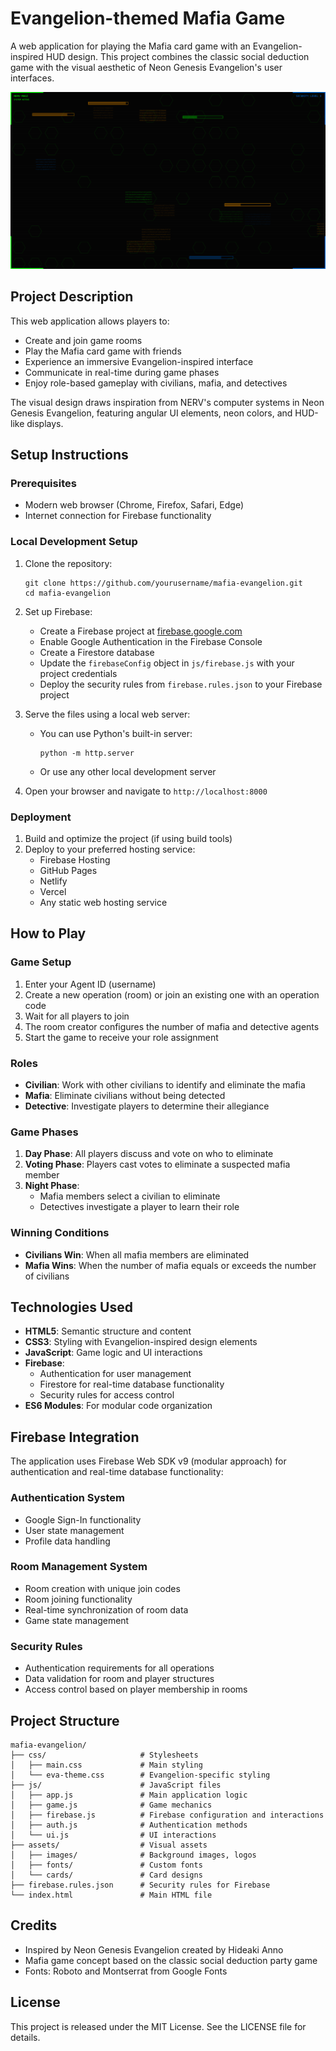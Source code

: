 # Evangelion-themed Mafia Game

A web application for playing the Mafia card game with an Evangelion-inspired HUD design. This project combines the classic social deduction game with the visual aesthetic of Neon Genesis Evangelion's user interfaces.

![Evangelion Mafia Game](assets/images/backgrounds/main_background.svg)

## Project Description

This web application allows players to:
- Create and join game rooms
- Play the Mafia card game with friends
- Experience an immersive Evangelion-inspired interface
- Communicate in real-time during game phases
- Enjoy role-based gameplay with civilians, mafia, and detectives

The visual design draws inspiration from NERV's computer systems in Neon Genesis Evangelion, featuring angular UI elements, neon colors, and HUD-like displays.

## Setup Instructions

### Prerequisites
- Modern web browser (Chrome, Firefox, Safari, Edge)
- Internet connection for Firebase functionality

### Local Development Setup
1. Clone the repository:
   ```
   git clone https://github.com/yourusername/mafia-evangelion.git
   cd mafia-evangelion
   ```

2. Set up Firebase:
   - Create a Firebase project at [firebase.google.com](https://firebase.google.com)
   - Enable Google Authentication in the Firebase Console
   - Create a Firestore database
   - Update the `firebaseConfig` object in `js/firebase.js` with your project credentials
   - Deploy the security rules from `firebase.rules.json` to your Firebase project

3. Serve the files using a local web server:
   - You can use Python's built-in server:
     ```
     python -m http.server
     ```
   - Or use any other local development server

4. Open your browser and navigate to `http://localhost:8000`

### Deployment
1. Build and optimize the project (if using build tools)
2. Deploy to your preferred hosting service:
   - Firebase Hosting
   - GitHub Pages
   - Netlify
   - Vercel
   - Any static web hosting service

## How to Play

### Game Setup
1. Enter your Agent ID (username)
2. Create a new operation (room) or join an existing one with an operation code
3. Wait for all players to join
4. The room creator configures the number of mafia and detective agents
5. Start the game to receive your role assignment

### Roles
- **Civilian**: Work with other civilians to identify and eliminate the mafia
- **Mafia**: Eliminate civilians without being detected
- **Detective**: Investigate players to determine their allegiance

### Game Phases
1. **Day Phase**: All players discuss and vote on who to eliminate
2. **Voting Phase**: Players cast votes to eliminate a suspected mafia member
3. **Night Phase**: 
   - Mafia members select a civilian to eliminate
   - Detectives investigate a player to learn their role

### Winning Conditions
- **Civilians Win**: When all mafia members are eliminated
- **Mafia Wins**: When the number of mafia equals or exceeds the number of civilians

## Technologies Used

- **HTML5**: Semantic structure and content
- **CSS3**: Styling with Evangelion-inspired design elements
- **JavaScript**: Game logic and UI interactions
- **Firebase**: 
  - Authentication for user management
  - Firestore for real-time database functionality
  - Security rules for access control
- **ES6 Modules**: For modular code organization

## Firebase Integration

The application uses Firebase Web SDK v9 (modular approach) for authentication and real-time database functionality:

### Authentication System
- Google Sign-In functionality
- User state management
- Profile data handling

### Room Management System
- Room creation with unique join codes
- Room joining functionality
- Real-time synchronization of room data
- Game state management

### Security Rules
- Authentication requirements for all operations
- Data validation for room and player structures
- Access control based on player membership in rooms

## Project Structure

```
mafia-evangelion/
├── css/                     # Stylesheets
│   ├── main.css             # Main styling
│   └── eva-theme.css        # Evangelion-specific styling
├── js/                      # JavaScript files
│   ├── app.js               # Main application logic
│   ├── game.js              # Game mechanics
│   ├── firebase.js          # Firebase configuration and interactions
│   ├── auth.js              # Authentication methods
│   └── ui.js                # UI interactions
├── assets/                  # Visual assets
│   ├── images/              # Background images, logos
│   ├── fonts/               # Custom fonts
│   └── cards/               # Card designs
├── firebase.rules.json      # Security rules for Firebase
└── index.html               # Main HTML file
```

## Credits

- Inspired by Neon Genesis Evangelion created by Hideaki Anno
- Mafia game concept based on the classic social deduction party game
- Fonts: Roboto and Montserrat from Google Fonts

## License

This project is released under the MIT License. See the LICENSE file for details.